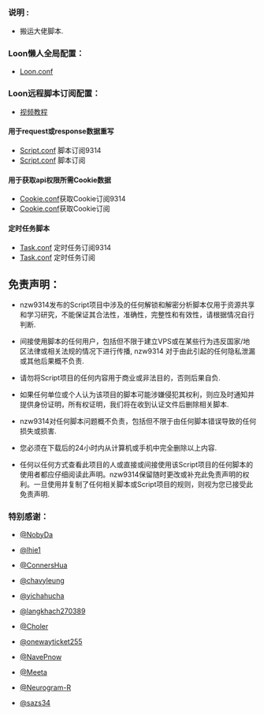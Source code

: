 ### 说明 :

* 搬运大佬脚本.

### Loon懒人全局配置：

* [Loon.conf](https://raw.githubusercontent.com/512js/hy/master/Loon.conf)


### Loon远程脚本订阅配置：
* [视频教程](https://youtu.be/F1BEgma4xYA)


#### 用于request或response数据重写
* [Script.conf](https://raw.githubusercontent.com/nzw9314/Loon/master/Script.conf) 脚本订阅9314
* [Script.conf](https://raw.githubusercontent.com/512js/hy/master/Loon/Script.conf) 脚本订阅


#### 用于获取api权限所需Cookie数据
* [Cookie.conf](https://raw.githubusercontent.com/nzw9314/Loon/master/Cookie.conf)获取Cookie订阅9314
* [Cookie.conf](https://raw.githubusercontent.com/512js/hy/master/Loon/Cookie.conf)获取Cookie订阅


#### 定时任务脚本
* [Task.conf](https://raw.githubusercontent.com/nzw9314/Loon/master/Task.conf) 定时任务订阅9314
* [Task.conf](https://raw.githubusercontent.com/512js/hy/master/Loon/Task.conf) 定时任务订阅


## 免责声明：

* nzw9314发布的Script项目中涉及的任何解锁和解密分析脚本仅用于资源共享和学习研究，不能保证其合法性，准确性，完整性和有效性，请根据情况自行判断.

* 间接使用脚本的任何用户，包括但不限于建立VPS或在某些行为违反国家/地区法律或相关法规的情况下进行传播, nzw9314 对于由此引起的任何隐私泄漏或其他后果概不负责.

* 请勿将Script项目的任何内容用于商业或非法目的，否则后果自负.

* 如果任何单位或个人认为该项目的脚本可能涉嫌侵犯其权利，则应及时通知并提供身份证明，所有权证明，我们将在收到认证文件后删除相关脚本.

* nzw9314对任何脚本问题概不负责，包括但不限于由任何脚本错误导致的任何损失或损害.

* 您必须在下载后的24小时内从计算机或手机中完全删除以上内容.

* 任何以任何方式查看此项目的人或直接或间接使用该Script项目的任何脚本的使用者都应仔细阅读此声明。nzw9314保留随时更改或补充此免责声明的权利。一旦使用并复制了任何相关脚本或Script项目的规则，则视为您已接受此免责声明.

### 特别感谢：
* [@NobyDa](https://github.com/NobyDa)

* [@lhie1](https://github.com/lhie1)

* [@ConnersHua](https://github.com/ConnersHua)

* [@chavyleung](https://github.com/chavyleung)

* [@yichahucha](https://github.com/yichahucha)

* [@langkhach270389](https://github.com/langkhach270389)

* [@Choler](https://github.com/Choler)

* [@onewayticket255](https://github.com/onewayticket255)

* [@NavePnow](https://github.com/NavePnow)

* [@Meeta](https://github.com/MeetaGit)

* [@Neurogram-R](https://github.com/Neurogram-R)

* [@sazs34](https://github.com/sazs34)
